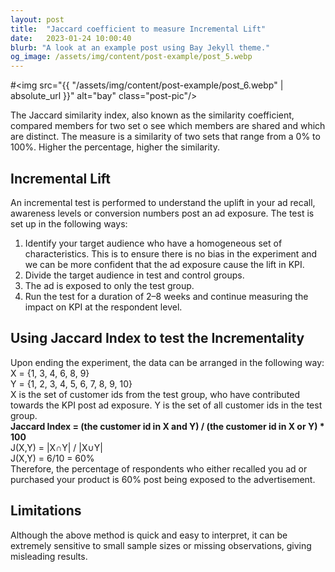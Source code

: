 ```yaml
---
layout: post
title:  "Jaccard coefficient to measure Incremental Lift"
date:   2023-01-24 10:00:40
blurb: "A look at an example post using Bay Jekyll theme."
og_image: /assets/img/content/post-example/post_5.webp
---
```


#<img src="{{ "/assets/img/content/post-example/post_6.webp" | absolute_url }}" alt="bay" class="post-pic"/>
<br />

<p>The Jaccard similarity index, also known as the similarity coefficient, compared members for two set o see which members are shared and which are distinct. The measure is a similarity of two sets that range from a 0% to 100%. Higher the percentage, higher the similarity.</p>

<h2>Incremental Lift</h2>

<p>An incremental test is performed to understand the uplift in your ad recall, awareness levels or conversion numbers post an ad exposure. The test is set up in the following ways:</p>
<ol>
<li>Identify your target audience who have a homogeneous set of characteristics. This is to ensure there is no bias in the experiment and we can be more confident that the ad exposure cause the lift in KPI.</li>
<li>Divide the target audience in test and control groups.</li>
<li>The ad is exposed to only the test group.</li>
<li>Run the test for a duration of 2–8 weeks and continue measuring the impact on KPI at the respondent level.</li>
</ol>

<h2>Using Jaccard Index to test the Incrementality</h2>
<p>Upon ending the experiment, the data can be arranged in the following way:
<br />
X = {1, 3, 4, 6, 8, 9}
<br />
Y = {1, 2, 3, 4, 5, 6, 7, 8, 9, 10}
<br />
X is the set of customer ids from the test group, who have contributed towards the KPI post ad exposure. Y is the set of all customer ids in the test group.
<br />
<b>Jaccard Index = (the customer id in X and Y) / (the customer id in X or Y) * 100 </b>
<br />
J(X,Y) = |X∩Y| / |X∪Y|
<br />
J(X,Y) = 6/10 = 60%
<br />
Therefore, the percentage of respondents who either recalled you ad or purchased your product is 60% post being exposed to the advertisement.
</p>

<h2>Limitations</h2>
<p>Although the above method is quick and easy to interpret, it can be extremely sensitive to small sample sizes or missing observations, giving misleading results.</p>